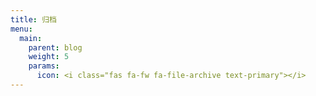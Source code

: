 ```yaml
---
title: 归档
menu:
  main:
    parent: blog
    weight: 5
    params:
      icon: <i class="fas fa-fw fa-file-archive text-primary"></i>
---
```

